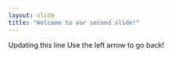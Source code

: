 ```yaml
---
layout: slide
title: "Welcome to our second slide!"
---
```

Updating this line
Use the left arrow to go back!